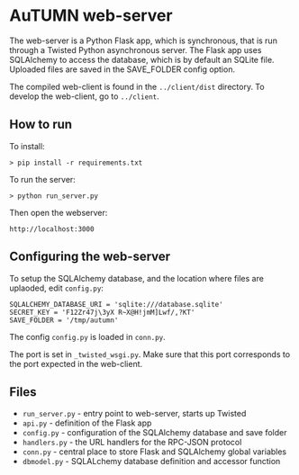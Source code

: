 
# AuTUMN web-server

The web-server is a Python Flask app, which is synchronous, that is run
through a Twisted Python asynchronous server. The Flask app uses SQLAlchemy
to access the database, which is by default an SQLite file. 
Uploaded files are saved in the SAVE_FOLDER config option.

The compiled web-client is found in the `../client/dist` directory. To 
develop the web-client, go to `../client`.

## How to run

To install:

    > pip install -r requirements.txt
    
To run the server:

    > python run_server.py
    
Then open the webserver:

    http://localhost:3000
    
## Configuring the web-server

To setup the SQLAlchemy database, and the location where files are 
uplaoded, edit `config.py`:

```
SQLALCHEMY_DATABASE_URI = 'sqlite:///database.sqlite'
SECRET_KEY = 'F12Zr47j\3yX R~X@H!jmM]Lwf/,?KT'
SAVE_FOLDER = '/tmp/autumn'
```

The config `config.py` is loaded in `conn.py`.

The port is set in `_twisted_wsgi.py`. Make sure that this port 
corresponds to the port expected in the web-client.

## Files

- `run_server.py` - entry point to web-server, starts up Twisted
- `api.py` - definition of the Flask app 
- `config.py` - configuration of the SQLAlchemy database and save folder
- `handlers.py` - the URL handlers for the RPC-JSON protocol
- `conn.py` -  central place to store Flask and SQLAlchemy global variables
- `dbmodel.py` - SQLALchemy database definition and accessor function
